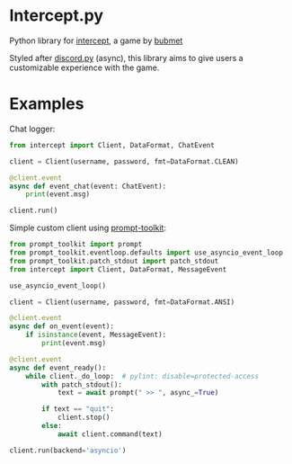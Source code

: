 # Intercept.py
Python library for [intercept](https://bubmet.itch.io/intercept), a game by [bubmet](https://github.com/bubmet)

Styled after [discord.py](https://github.com/Rapptz/discord.py) (async), this library aims to give users a customizable experience with the game.

# Examples

Chat logger:
```py
from intercept import Client, DataFormat, ChatEvent

client = Client(username, password, fmt=DataFormat.CLEAN)

@client.event
async def event_chat(event: ChatEvent):
    print(event.msg)

client.run()
```

Simple custom client using [prompt-toolkit](https://github.com/prompt-toolkit/python-prompt-toolkit):
```py
from prompt_toolkit import prompt
from prompt_toolkit.eventloop.defaults import use_asyncio_event_loop
from prompt_toolkit.patch_stdout import patch_stdout
from intercept import Client, DataFormat, MessageEvent

use_asyncio_event_loop()

client = Client(username, password, fmt=DataFormat.ANSI)

@client.event
async def on_event(event):
    if isinstance(event, MessageEvent):
        print(event.msg)

@client.event
async def event_ready():
    while client._do_loop:  # pylint: disable=protected-access
        with patch_stdout():
            text = await prompt(" >> ", async_=True)

        if text == "quit":
            client.stop()
        else:
            await client.command(text)

client.run(backend='asyncio')
```
